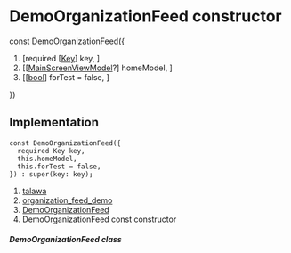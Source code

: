 
<div>

# DemoOrganizationFeed constructor

</div>


const DemoOrganizationFeed({

1.  [required
    [[Key](https://api.flutter.dev/flutter/foundation/Key-class.md)]
    key, ]
2.  [[[MainScreenViewModel](../../view_model_main_screen_view_model/MainScreenViewModel-class.md)?]
    homeModel, ]
3.  [[[bool](https://api.flutter.dev/flutter/dart-core/bool-class.html)]
    forTest = false,
    ]

})



## Implementation

``` language-dart
const DemoOrganizationFeed({
  required Key key,
  this.homeModel,
  this.forTest = false,
}) : super(key: key);
```







1.  [talawa](../../index.md)
2.  [organization_feed_demo](../../views_demo_screens_organization_feed_demo/)
3.  [DemoOrganizationFeed](../../views_demo_screens_organization_feed_demo/DemoOrganizationFeed-class.md)
4.  DemoOrganizationFeed const constructor

##### DemoOrganizationFeed class







